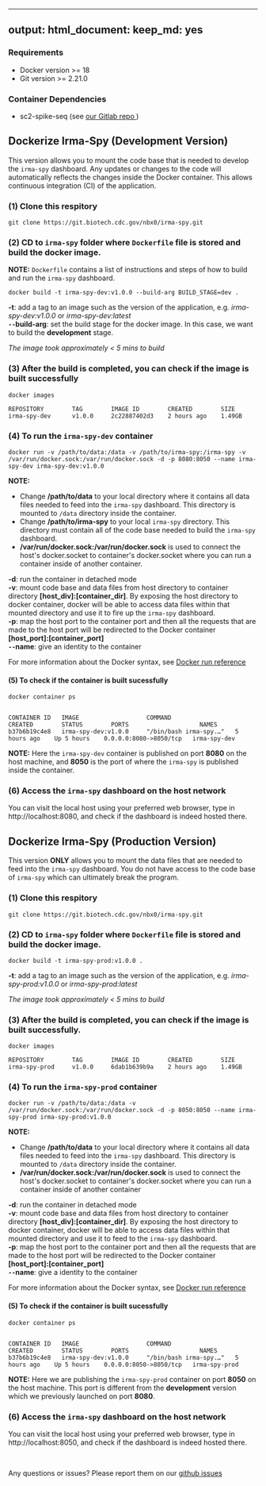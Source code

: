 
---
output:
  html_document:
      keep_md: yes
---

<!-- README.md is generated from README.Rmd. Please edit that file -->



### Requirements

- Docker version >= 18
- Git version >= 2.21.0

### Container Dependencies
 - sc2-spike-seq (see [our Gitlab repo ](https://github.com/nbx0/SC2-spike-seq))

## Dockerize Irma-Spy (Development Version)

This version allows you to mount the code base that is needed to develop the `irma-spy` dashboard. Any updates or changes to the code will automatically reflects the changes inside the Docker container. This allows continuous integration (CI) of the application.


### (1) Clone this respitory

```
git clone https://git.biotech.cdc.gov/nbx0/irma-spy.git
``` 

### (2) CD to `irma-spy` folder where `Dockerfile` file is stored and build the docker image. 

__NOTE:__ `Dockerfile` contains a list of instructions and steps of how to build and run the `irma-spy` dashboard.

```
docker build -t irma-spy-dev:v1.0.0 --build-arg BUILD_STAGE=dev .
```

**-t**: add a tag to an image such as the version of the application, e.g. *irma-spy-dev:v1.0.0* or *irma-spy-dev:latest* <br>
**`--`build-arg**: set the build stage for the docker image. In this case, we want to build the **development** stage. <br>

_The image took approximately < 5 mins to build_

### (3) After the build is completed, you can check if the image is built successfully

```
docker images

REPOSITORY        TAG        IMAGE ID        CREATED        SIZE
irma-spy-dev      v1.0.0     2c22887402d3    2 hours ago    1.49GB
```

### (4) To run the `irma-spy-dev` container

```    
docker run -v /path/to/data:/data -v /path/to/irma-spy:/irma-spy -v /var/run/docker.sock:/var/run/docker.sock -d -p 8080:8050 --name irma-spy-dev irma-spy-dev:v1.0.0 
```

**NOTE:** 
- Change __/path/to/data__ to your local directory where it contains all data files needed to feed into the `irma-spy` dashboard. This directory is mounted to `/data` directory inside the container. <br>
- Change __/path/to/irma-spy__ to your local `irma-spy` directory. This directory must contain all of the code base needed to build the `irma-spy` dashboard. <br>
- **/var/run/docker.sock:/var/run/docker.sock** is used to connect the host's docker.socket to container's docker.socket where you can run a container inside of another container. <br>

**-d**: run the container in detached mode <br>
**-v**: mount code base and data files from host directory to container directory **[host_div]:[container_dir]**. By exposing the host directory to docker container, docker will be able to access data files within that mounted directory and use it to fire up the `irma-spy` dashboard.  <br>
**-p**: map the host port to the container port and then all the requests that are made to the host port will be redirected to the Docker container **[host_port]:[container_port]** <br>
**`--`name**: give an identity to the container <br>

For more information about the Docker syntax, see [Docker run reference](https://docs.docker.com/engine/reference/run/)

#### (5) To check if the container is built sucessfully

```
docker container ps


CONTAINER ID   IMAGE                   COMMAND                  CREATED        STATUS        PORTS                    NAMES
b37b6b19c4e8   irma-spy-dev:v1.0.0     "/bin/bash irma-spy.…"   5 hours ago    Up 5 hours    0.0.0.0:8080->8050/tcp   irma-spy-dev

```

**NOTE:** Here the `irma-spy-dev` container is published on port **8080** on the host machine, and **8050** is the port of where the `irma-spy` is published inside the container.

### (6) Access the `irma-spy` dashboard on the host network

You can visit the local host using your preferred web browser, type in http://localhost:8080, and check if the dashboard is indeed hosted there.


## Dockerize Irma-Spy (Production Version)

This version **ONLY** allows you to mount the data files that are needed to feed into the `irma-spy` dashboard. You do not have access to the code base of `irma-spy` which can ultimately break the program.

### (1) Clone this respitory

```
git clone https://git.biotech.cdc.gov/nbx0/irma-spy.git
``` 

### (2) CD to `irma-spy` folder where `Dockerfile` file is stored and build the docker image. 

```
docker build -t irma-spy-prod:v1.0.0 .
```

**-t**: add a tag to an image such as the version of the application, e.g. *irma-spy-prod:v1.0.0* or *irma-spy-prod:latest* <br>

_The image took approximately < 5 mins to build_

### (3) After the build is completed, you can check if the image is built successfully.

```
docker images

REPOSITORY        TAG        IMAGE ID        CREATED        SIZE
irma-spy-prod     v1.0.0     6dab1b639b9a    2 hours ago    1.49GB
```

### (4) To run the `irma-spy-prod` container

```    
docker run -v /path/to/data:/data -v /var/run/docker.sock:/var/run/docker.sock -d -p 8050:8050 --name irma-spy-prod irma-spy-prod:v1.0.0 
```
**NOTE:** 
- Change __/path/to/data__ to your local directory where it contains all data files needed to feed into the `irma-spy` dashboard. This directory is mounted to `/data` directory inside the container. <br>
- **/var/run/docker.sock:/var/run/docker.sock** is used to connect the host's docker.socket to container's docker.socket where you can run a container inside of another container<br>

**-d**: run the container in detached mode <br>
**-v**: mount code base and data files from host directory to container directory **[host_div]:[container_dir]**. By exposing the host directory to docker container, docker will be able to access data files within that mounted directory and use it to feed to the `irma-spy` dashboard. <br>
**-p**: map the host port to the container port and then all the requests that are made to the host port will be redirected to the Docker container **[host_port]:[container_port]** <br>
**`--`name**: give a identity to the container <br>

For more information about the Docker syntax, see [Docker run reference](https://docs.docker.com/engine/reference/run/)

#### (5) To check if the container is built sucessfully

```
docker container ps


CONTAINER ID   IMAGE                   COMMAND                  CREATED        STATUS        PORTS                    NAMES
b37b6b19c4e8   irma-spy-dev:v1.0.0     "/bin/bash irma-spy.…"   5 hours ago    Up 5 hours    0.0.0.0:8050->8050/tcp   irma-spy-prod

```

**NOTE:** Here we are publishing the `irma-spy-prod` container on port **8050** on the host machine. This port is different from the **development** version which we previously launched on port **8080**.

### (6) Access the `irma-spy` dashboard on the host network

You can visit the local host using your preferred web browser, type in http://localhost:8050, and check if the dashboard is indeed hosted there.

<br>

Any questions or issues? Please report them on our [github issues](https://git.biotech.cdc.gov/nbx0/irma-spy/-/issues)

<br>


